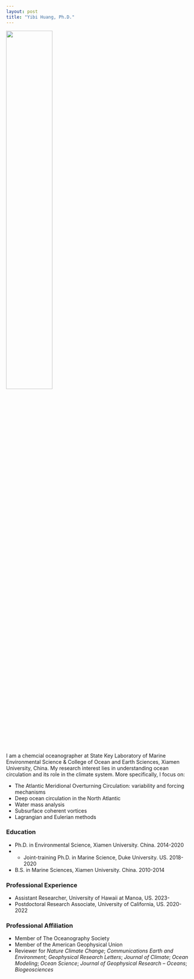 ```yaml
---
layout: post
title: "Yibi Huang, Ph.D."
---
```


<!-- Profile picture -->
<img width="50%" height="auto" src="/assets/Yibin_photo.jpeg">

I am a chemcial oceanographer at State Key Laboratory of Marine Environmental Science & College of Ocean and Earth Sciences, Xiamen University, China. My research interest lies in understanding ocean circulation and its role in the climate system. More specifically, I focus on:

* The Atlantic Meridional Overturning Circulation: variability and forcing mechanisms
* Deep ocean circulation in the North Atlantic
* Water mass analysis
* Subsurface coherent vortices
* Lagrangian and Eulerian methods


### Education

* Ph.D. in Environmental Science, Xiamen University. China. 2014-2020
* * Joint-training Ph.D. in Marine Science, Duke University. US. 2018-2020
* B.S.  in Marine Sciences, Xiamen University. China. 2010-2014


### Professional Experience

* Assistant Researcher, University of Hawaii at Manoa, US. 2023-
* Postdoctoral Research Associate, University of California, US. 2020-2022


### Professional Affiliation

* Member of The Oceanography Society
* Member of the American Geophysical Union
* Reviewer for *Nature Climate Change*; *Communications Earth and Environment*; *Geophysical Research Letters*; *Journal of Climate*; *Ocean Modeling*; *Ocean Science*; *Journal of Geophysical Research – Oceans*; *Biogeosciences*

